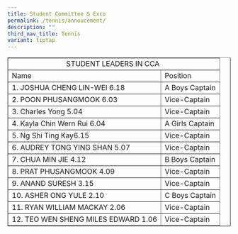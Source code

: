 ```yaml
---
title: Student Committee & Exco
permalink: /tennis/annoucement/
description: ""
third_nav_title: Tennis
variant: tiptap
---
```

<table border="1" style="width: 100%;">
<tbody>
<tr>
<td colspan="2" style="text-align: center;">STUDENT LEADERS IN CCA&nbsp;</td>
</tr>
<tr>
<td style="text-align: left;">Name</td>
<td style="text-align: left;">Position</td>
</tr>
<tr>
<td>1. JOSHUA CHENG LIN-WEI 6.18</td>
<td>A Boys Captain</td>
</tr>
<tr>
<td>2. POON PHUSANGMOOK 6.03</td>
<td>Vice-Captain</td>
</tr>
<tr>
<td>3. Charles Yong 5.04</td>
<td>Vice-Captain</td>
</tr>
<tr>
<td>4. Kayla Chin Wern Rui 6.04</td>
<td>A Girls Captain</td>
</tr>
<tr>
<td>5. Ng Shi Ting Kay6.15</td>
<td>Vice-Captain</td>
</tr>
<tr>
<td>6. AUDREY TONG YING SHAN 5.07</td>
<td>Vice-Captain</td>
</tr>
<tr>
<td>7. CHUA MIN JIE 4.12</td>
<td>B Boys Captain</td>
</tr>
<tr>
<td>8. PRAT PHUSANGMOOK 4.09</td>
<td>Vice-Captain</td>
</tr>
<tr>
<td>9. ANAND SURESH 3.15</td>
<td>Vice-Captain</td>
</tr>
<tr>
<td>10. ASHER ONG YULE 2.10</td>
<td>C Boys Captain</td>
</tr>
<tr>
<td>11. RYAN WILLIAM MACKAY 2.06</td>
<td>Vice-Captain</td>
</tr>
<tr>
<td>12. TEO WEN SHENG MILES EDWARD 1.06</td>
<td>Vice-Captain</td>
</tr>
</tbody>
</table>
<p>&nbsp;</p>